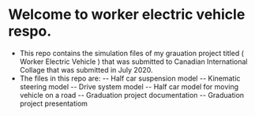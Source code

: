 Welcome to worker electric vehicle respo.
===========================================
- This repo contains the simulation files of my grauation project titled ( Worker Electric Vehicle ) that was submitted to Canadian International Collage that was submitted in July 2020.
- The files in this repo are:
-- Half car suspension model
-- Kinematic steering model
-- Drive system model
-- Half car model for moving vehicle on a road
-- Graduation project documentation
-- Graduation project presentatiom
